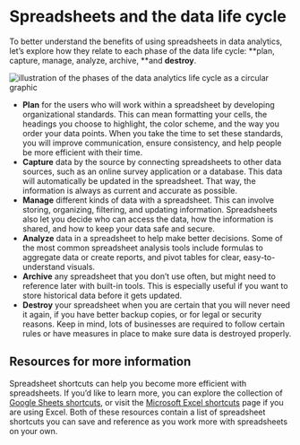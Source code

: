# Spreadsheets and the data life cycle

To better understand the benefits of using spreadsheets in data analytics, let’s explore how they relate to each phase of the data life cycle: **plan, capture, manage, analyze, archive, **and **destroy**.

![illustration of the phases of the data analytics life cycle as a circular graphic](https://d3c33hcgiwev3.cloudfront.net/imageAssetProxy.v1/lHzyKWuFSKm88ilrheipIA_d3792e86a2fa4cdcbc8729a6cf5e9ac4_DA_C2M3L2R1.png?expiry=1718841600000&hmac=xEtS3WG1t6gQ056G6Y7v6Ob_qGnhCL14lsPIlDbs8Fc)

* **Plan** for the users who will work within a spreadsheet by developing organizational standards. This can mean formatting your cells, the headings you choose to highlight, the color scheme, and the way you order your data points. When you take the time to set these standards, you will improve communication, ensure consistency, and help people be more efficient with their time.
* **Capture** data by the source by connecting spreadsheets to other data sources, such as an online survey application or a database. This data will automatically be updated in the spreadsheet. That way, the information is always as current and accurate as possible.
* **Manage** different kinds of data with a spreadsheet. This can involve storing, organizing, filtering, and updating information. Spreadsheets also let you decide who can access the data, how the information is shared, and how to keep your data safe and secure.
* **Analyze** data in a spreadsheet to help make better decisions. Some of the most common spreadsheet analysis tools include formulas to aggregate data or create reports, and pivot tables for clear, easy-to-understand visuals.
* **Archive** any spreadsheet that you don’t use often, but might need to reference later with built-in tools. This is especially useful if you want to store historical data before it gets updated.
* **Destroy** your spreadsheet when you are certain that you will never need it again, if you have better backup copies, or for legal or security reasons. Keep in mind, lots of businesses are required to follow certain rules or have measures in place to make sure data is destroyed properly.

## Resources for more information

Spreadsheet shortcuts can help you become more efficient with spreadsheets. If you’d like to learn more, you can explore the collection of [Google Sheets shortcuts](https://support.google.com/docs/answer/181110 "This link takes you to a list of keyboard shortcuts for Google Sheets."), or visit the [Microsoft Excel shortcuts](https://support.microsoft.com/en-us/office/keyboard-shortcuts-in-excel-1798d9d5-842a-42b8-9c99-9b7213f0040f "This link takes you to a Microsoft Support article on keyboard shortcuts for Excel.") page if you are using Excel. Both of these resources contain a list of spreadsheet shortcuts you can save and reference as you work more with spreadsheets on your own.
